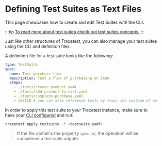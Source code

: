 # Defining Test Suites as Text Files

This page showcases how to create and edit Test Suites with the CLI.

:::tip
[To read more about test suites check out test suites concepts.](../concepts/test-suites.md)
:::

Just like other structures of Tracetest, you can also manage your test suites using the CLI and definition files.

A definition file for a test suite looks like the following:

```yaml
type: TestSuite
spec:
  name: Test purchase flow
  description: Test a flow of purchasing an item
  steps:
    - ./tests/create-product.yaml
    - ./tests/add-product-to-cart.yaml
    - ./tests/complete-purchase.yaml
    - testID # you can also reference tests by their ids instead of referencing the definition file
```

In order to apply this test suite to your Tracetest instance, make sure to have your [CLI configured](./configuring-your-cli.md) and run:

```sh
tracetest apply testsuite -f <testsuite.yaml>
```

> If the file contains the property `spec.id`, the operation will be considered a test suite udpate.
